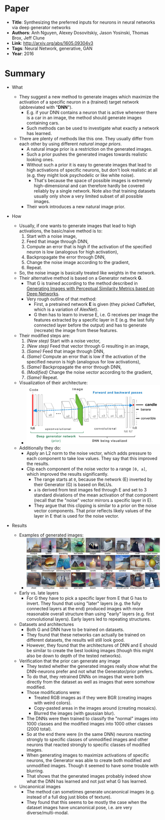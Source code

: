 # Paper

* **Title**: Synthesizing the preferred inputs for neurons in neural networks via deep generator networks
* **Authors**: Anh Nguyen, Alexey Dosovitskiy, Jason Yosinski, Thomas Brox, Jeff Clune
* **Link**: http://arxiv.org/abs/1605.09304v3
* **Tags**: Neural Network, generative, GAN
* **Year**: 2016

# Summary

* What
  * They suggest a new method to generate images which maximize the activation of a specific neuron in a (trained) target network (abbreviated with "**DNN**").
    * E.g. if your DNN contains a neuron that is active whenever there is a car in an image, the method should generate images containing cars.
    * Such methods can be used to investigate what exactly a network has learned.
  * There are plenty of methods like this one. They usually differ from each other by using different *natural image priors*.
    * A natural image prior is a restriction on the generated images.
    * Such a prior pushes the generated images towards realistic looking ones.
    * Without such a prior it is easy to generate images that lead to high activations of specific neurons, but don't look realistic at all (e.g. they might look psychodelic or like white noise).
      * That's because the space of possible images is extremely high-dimensional and can therefore hardly be covered reliably by a single network. Note also that training datasets usually only show a very limited subset of all possible images.
    * Their work introduces a new natural image prior.

* How
  * Usually, if one wants to generate images that lead to high activations, the basic/naive method is to:
    1. Start with a noise image,
    2. Feed that image through DNN,
    3. Compute an error that is high if the activation of the specified neuron is low (analogous for high activation),
    4. Backpropagate the error through DNN,
    5. Change the noise image according to the gradient,
    6. Repeat.
  * So, the noise image is basically treated like weights in the network.
  * Their alternative method is based on a Generator network **G**.
    * That G is trained according to the method described in [Generating Images with Perceptual Similarity Metrics based on Deep Networks](Generating_Images_with_Perceptual_Similarity_Metrics_based_on_Deep_Networks.md).
    * Very rough outline of that method:
      * First, a pretrained network **E** is given (they picked CaffeNet, which is a variation of AlexNet).
      * G then has to learn to inverse E, i.e. G receives per image the features extracted by a specific layer in E (e.g. the last fully connected layer before the output) and has to generate (recreate) the image from these features.
  * Their modified steps are:
    1. *(New step)* Start with a noise vector,
    2. *(New step)* Feed that vector through G resulting in an image,
    3. *(Same)* Feed that image through DNN,
    4. *(Same)* Compute an error that is low if the activation of the specified neuron is high (analogous for low activations),
    5. *(Same)* Backpropagate the error through DNN,
    6. *(Modified)* Change the noise *vector* according to the gradient,
    7. *(Same)* Repeat.
  * Visualization of their architecture:
    * ![Architecture](images/Synthesizing_the_preferred_inputs_for_neurons_in_neural_networks_via_deep_generator_networks__architecture.jpg?raw=true "Architecture")
  * Additionally they do:
    * Apply an L2 norm to the noise vector, which adds pressure to each component to take low values. They say that this improved the results.
    * Clip each component of the noise vector to a range `[0, a]`, which improved the results significantly.
      * The range starts at `0`, because the network (E) inverted by their Generator (G) is based on ReLUs.
      * `a` is derived from test images fed through E and set to 3 standard diviations of the mean activation of that component (recall that the "noise" vector mirrors a specific layer in E).
      * They argue that this clipping is similar to a prior on the noise vector components. That prior reflects likely values of the layer in E that is used for the noise vector.

* Results
  * Examples of generated images:
    * ![Examples](images/Synthesizing_the_preferred_inputs_for_neurons_in_neural_networks_via_deep_generator_networks__examples.jpg?raw=true "Examples")
  * Early vs. late layers
    * For G they have to pick a specific layer from E that G has to invert. They found that using "later" layers (e.g. the fully connected layers at the end) produced images with more reasonable overall structure than using "early" layers (e.g. first convolutional layers). Early layers led to repeating structures.
  * Datasets and architectures
    * Both G and DNN have to be trained on datasets.
    * They found that these networks can actually be trained on different datasets, the results will still look good.
    * However, they found that the architectures of DNN and E should be similar to create the best looking images (though this might also be down to depth of the tested networks).
  * Verification that the prior can generate any image
    * They tested whether the generated images really show what the DNN-neurons prefer and not what the Generator/prior prefers.
    * To do that, they retrained DNNs on images that were both directly from the dataset as well as images that were somehow modified.
    * Those modifications were:
      * Treated RGB images as if they were BGR (creating images with weird colors).
      * Copy-pasted areas in the images around (creating mosaics).
      * Blurred the images (with gaussian blur).
    * The DNNs were then trained to classify the "normal" images into 1000 classes and the modified images into 1000 other classes (2000 total).
    * So at the end there were (in the same DNN) neurons reacting strongly to specific classes of unmodified images and other neurons that reacted strongly to specific classes of modified images.
    * When generating images to maximize activations of specific neurons, the Generator was able to create both modified and unmodified images. Though it seemed to have some trouble with blurring.
    * That shows that the generated images probably indeed show what the DNN has learned and not just what G has learned.
  * Uncanonical images
    * The method can sometimes generate uncanonical images (e.g. instead of a full dog just blobs of texture).
    * They found that this seems to be mostly the case when the dataset images have uncanonical pose, i.e. are very diverse/multi-modal.

